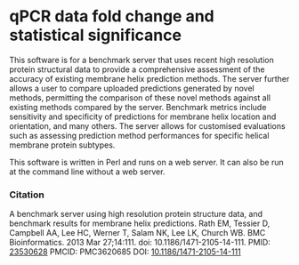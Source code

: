 qPCR data fold change and statistical significance
==================================================

This software is for a benchmark server that uses recent high resolution protein structural data to provide a comprehensive assessment of the accuracy of existing membrane helix prediction methods. The server further allows a user to compare uploaded predictions generated by novel methods, permitting the comparison of these novel methods against all existing methods compared by the server. Benchmark metrics include sensitivity and specificity of predictions for membrane helix location and orientation, and many others. The server allows for customised evaluations such as assessing prediction method performances for specific helical membrane protein subtypes.

This software is written in Perl and runs on a web server. It can also be run at the command line without a web server.

### Citation

A benchmark server using high resolution protein structure data, and benchmark results for membrane helix predictions.
Rath EM, Tessier D, Campbell AA, Lee HC, Werner T, Salam NK, Lee LK, Church WB.
BMC Bioinformatics. 2013 Mar 27;14:111. doi: 10.1186/1471-2105-14-111.
PMID: [23530628](https://www.ncbi.nlm.nih.gov/pubmed/23530628) PMCID: PMC3620685 DOI: [10.1186/1471-2105-14-111](https://bmcbioinformatics.biomedcentral.com/articles/10.1186/1471-2105-14-111)



